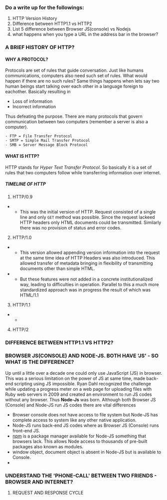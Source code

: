 ### Do a write up for the followings:
1. HTTP Version History
2. Difference between HTTP1.1 vs HTTP2 
3. List 5 difference between Browser JS(console) vs Nodejs
4. what happens when you type a URL in the address bar in the browser?


### A BRIEF HISTORY OF HTTP?
#### WHY A PROTOCOL?

Protocols are set of rules that guide conversation. Just like humans communications, computers also need such set of rules. What would happen if there are no such rules? Same things happens when lets say two human beings start talking over each other in a language foreign to eachother. Basically resulting in
- Loss of information
- Incorrect information

Thus defeating the purpose. There are many protocols that govern communication between two computers (remember a server is also a computer).
```
- FTP = File Transfer Protocol
- SMTP = Simple Mail Transfer Protocol
- SMB = Server Message Block Protocol 
```

#### WHAT IS HTTP?

HTTP stands for *Hyper Text Transfer Protocol*. So basically it is a set of rules that two computers follow while transferring information over internet.

##### TIMELINE OF HTTP

1. HTTP/0.9
- - This was the initial version of HTTP. Request consisted of a single line and only `GET` method was possible. Since the request lackeed HTTP headers only HTML documents could be transmitted. Similarly there was no provision of status and error codes.
2. HTTP/1.0
- - This version allowed appending version information into the request at the same time idea of HTTP Headers was also introduced. This allowed transfer of metadata bringing in flexibility of transmitting documents other than simple HTML.
- - But these features were not added in a concrete institutionalized way, leading to difficulties in operation. Parallel to this a much more standardized approach was in progress the result of which was HTML/1.1
3. HTTP/1.1
- - 
4. HTTP/2



### DIFFERENCE BETWEEN HTTP1.1 VS HTTP2?





### BROWSER JS(CONSOLE) AND NODE-JS. BOTH HAVE 'JS' - SO WHAT IS THE DIFFERENCE?

Up until a little over a decade one could only use JavaScript (JS) in browser. This was a serious limitation on the power of JS at same time, made back-end scripting using JS impossible. Ryan Dahl recognized the challenge while updating a progress meter on a web page for uploading files with Ruby web servers in 2009 and created an environment to run JS codes without any browser. Thus **Node-Js** was born. Although both Browser JS (Console) and Node-JS run JS codes there are vital differences
- Browser console does not have access to file system but Node-JS has complete access to system like any other native application.
- Node-JS runs back-end JS codes where as Browser JS (Console) runs front-end JS.
- [npm](https://www.npmjs.com/) is a package manager available for Node-JS something that browsers lack. This allows Node access to thousands of pre-built packages also known as modules.
- window object, document object is absent in Node-JS but is available to Console.
- 


### UNDERSTAND THE 'PHONE-CALL' BETWEEN TWO FRIENDS - BROWSER AND INTERNET? 
1. REQUEST AND RESPONSE CYCLE
